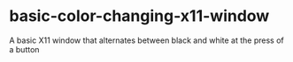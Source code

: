 # basic-color-changing-x11-window
A basic X11 window that alternates between black and white at the press of a button
